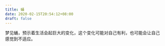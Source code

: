 ```yaml
---
title: 蛹
date: 2020-02-15T20:54:12+08:00
draft: false
---
```


梦见蛹，预示着生活会起巨大的变化，这个变化可能对自己有利，也可能会让自己感觉到不适应。

